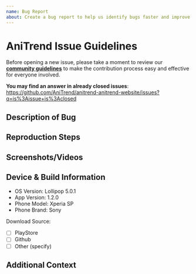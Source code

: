 ```yaml
---
name: Bug Report
about: Create a bug report to help us identify bugs faster and improve the application
---
```


# AniTrend Issue Guidelines

Before opening a new issue, please take a moment to review our [**community guidelines**](https://github.com/AniTrend/anitrend-anitrend-website/blob/master/CONTRIBUTING.md) to make the contribution process easy and effective for everyone involved.

**You may find an answer in already closed issues**:
https://github.com/AniTrend/anitrend-anitrend-website/issues?q=is%3Aissue+is%3Aclosed

## Description of Bug

<!-- A clear and concise short description of what the bug is. e.g. -->

## Reproduction Steps

<!-- In detail, please explain how and what can be done to reproduce this bug. -->

## Screenshots/Videos

<!-- Screenshots or videos usually paint a better picture, if you have non please remove this heading -->

## Device & Build Information

<!-- Please provide any relevant information about your device. This is important in case the issue is not reproducible except for under certain conditions. -->

- OS Version: Lollipop 5.0.1
- App Version: 1.2.0
- Phone Model: Xperia SP
- Phone Brand: Sony

Download Source:

- [ ] PlayStore
- [ ] Github
- [ ] Other (specify)

## Additional Context

<!--
Providing context helps us come up with a solution that is most useful in the real world,
also include any logs if you have any in this section, if not please remove this section
-->

